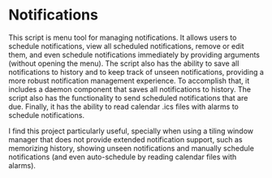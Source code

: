 Notifications
=============

This script is menu tool for managing notifications.
It allows users to schedule notifications, view all scheduled notifications, remove or edit them, and even schedule notifications immediately by providing arguments (without opening the menu).
The script also has the ability to save all notifications to history and to keep track of unseen notifications, providing a more robust notification management experience.
To accomplish that, it includes a daemon component that saves all notifications to history.
The script also has the functionality to send scheduled notifications that are due.
Finally, it has the ability to read calendar .ics files with alarms to schedule notifications.

I find this project particularly useful, specially when using a tiling window manager that does not provide extended notification support, such as memorizing history, showing unseen notifications and manually schedule notifications (and even auto-schedule by reading calendar files with alarms).
